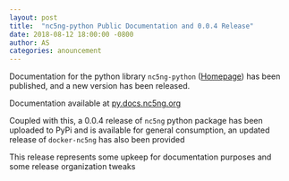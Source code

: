 ```yaml
---
layout: post
title:  "nc5ng-python Public Documentation and 0.0.4 Release"
date: 2018-08-12 18:00:00 -0800
author: AS
categories: anouncement
---
```


Documentation for the python library `nc5ng-python` ([Homepage](/projects/nc5ng-python)) has been published, and a new version has been released.

Documentation available at [py.docs.nc5ng.org](https://py.docs.nc5ng.org/en/latest)

Coupled with this, a 0.0.4 release of `nc5ng` python package has been uploaded to PyPi and is available for general consumption, an updated release of `docker-nc5ng` has also been provided

This release represents some upkeep for documentation purposes and some release organization tweaks


